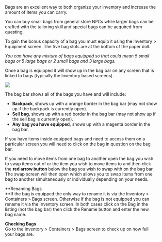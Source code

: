 ---
---
Bags are an excellent way to both organize your inventory and increase the amount of items you can carry.

You can buy small bags from general store NPCs while larger bags can be crafted with the tailoring skill and special bags can be acquired from questing.

To gain the bonus capacity of a bag you must equip it using the Inventory > Equipment screen. The five bag slots are at the bottom of the paper doll.

_You can have any mixture of bags equipped so that could mean 5 small bags or 5 large bags or 2 small bags and 3 large bags._

Once a bag is equipped it will show up in the bag bar on any screen that is linked to bags (typically the Inventory based screens).

![](http://www.forlornonline.com/images/bagbar.jpg)

The bag bar shows all of the bags you have and will include:

*   **Backpack**, shows up with a orange border in the bag bar (may not show up if the backpack is currently open).
*   **Sell bag**, shows up with a red border in the bag bar (may not show up if the sell bag is currently open).
*   **Any bag you have equipped**, shows up with a magenta border in the bag bar.

If you have items inside equipped bags and need to access them on a particular screen you will need to click on the bag in question on the bag bar.

If you need to move items from one bag to another open the bag you wish to swap items out of or the item you wish to move items to and then click the **red arrow button** below the bag you wish to swap with on the bag bar. The swap screen will then open which allows you to swap items from one bag to another simultaneously or individually depending on your needs.

**Renaming Bags  
**If the bag is equipped the only way to rename it is via the Inventory > Containers > Bags screen. Otherwise if the bag is not equipped you can rename it via the Inventory screen. In both cases click on the Bag in the listing (not the bag bar) then click the Rename button and enter the new bag name.

**Checking Bags**  
Go to the Inventory > Containers > Bags screen to check up on how full your bags are.